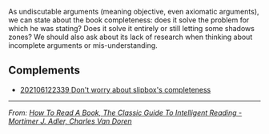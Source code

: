 As undiscutable arguments (meaning objective, even axiomatic arguments), we can state about the book completeness: does it solve the problem for which he was stating? Does it solve it entirely or still letting some shadows zones? We should also ask about its lack of research when thinking about incomplete arguments or mis-understanding.

## Complements
- [202106122339 Don't worry about slipbox's completeness](202106122339%20Don't%20worry%20about%20slipbox's%20completeness.md) 

---
*From: [How To Read A Book, The Classic Guide To Intelligent Reading - Mortimer J. Adler, Charles Van Doren](How%20To%20Read%20A%20Book,%20The%20Classic%20Guide%20To%20Intelligent%20Reading%20-%20Mortimer%20J.%20Adler,%20Charles%20Van%20Doren.md)*

